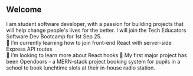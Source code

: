 ## Welcome

I am student software developer, with a passion for building projects that will help change people's lives for the better. I will join the Tech Educators Software Dev Bootcamp for 1st Sep 25.  
🌱 I’m currently learning how to join front-end React with server-side Express API routes  
🤔 I’m looking to learn more about React hooks
🌱 My first major project has been Opendoors - a MERN-stack project booking system for pupils in a school to book lunchtime slots at their in-house radio station.

<!--
**MrSteveW/MrSteveW** is a ✨ _special_ ✨ repository because its `README.md` (this file) appears on your GitHub profile.

Here are some ideas to get you started:

- 🔭 I’m currently working on ...

- 👯 I’m looking to collaborate on ...
- 
- 💬 Ask me about ...
- 📫 How to reach me: ...
- 😄 Pronouns: ...
- ⚡ Fun fact: ...
-->
